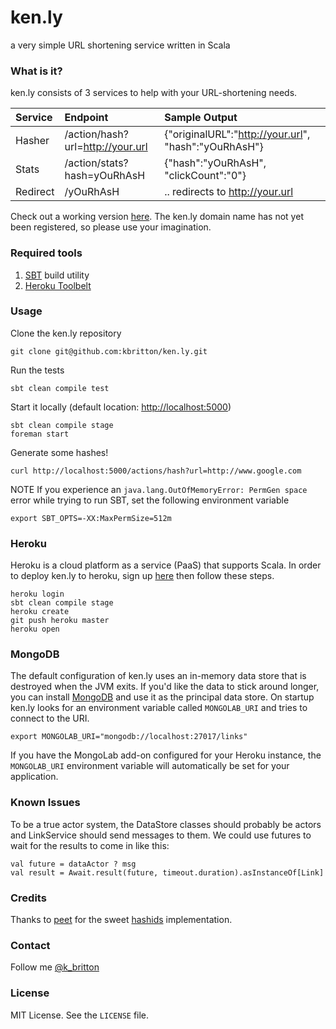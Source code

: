 ken.ly
======

a very simple URL shortening service written in Scala

### What is it?

ken.ly consists of 3 services to help with your URL-shortening needs.

| Service  | Endpoint                         | Sample Output                                        |
|:---------|:---------------------------------|:-----------------------------------------------------|
| Hasher   | /action/hash?url=http://your.url | {"originalURL":"http://your.url", "hash":"yOuRhAsH"} |
| Stats    | /action/stats?hash=yOuRhAsH      | {"hash":"yOuRhAsH", "clickCount":"0"}                |
| Redirect | /yOuRhAsH                        | .. redirects to http://your.url                      |

Check out a working version [here](http://powerful-brook-3153.herokuapp.com/actions/hash?url=https://github.com/kbritton/ken.ly).  The ken.ly domain name has not
yet been registered, so please use your imagination.

### Required tools

1. [SBT](http://www.scala-sbt.org/release/docs/Getting-Started/Setup.html) build utility
2. [Heroku Toolbelt](https://toolbelt.heroku.com/)

### Usage

Clone the ken.ly repository
```
git clone git@github.com:kbritton/ken.ly.git
```

Run the tests
```
sbt clean compile test
```

Start it locally (default location: [http://localhost:5000](http://localhost:5000))
```
sbt clean compile stage
foreman start
```

Generate some hashes!
```
curl http://localhost:5000/actions/hash?url=http://www.google.com
```

NOTE If you experience an `java.lang.OutOfMemoryError: PermGen space` error while trying to run SBT, set the following
environment variable
```
export SBT_OPTS=-XX:MaxPermSize=512m
```

### Heroku

Heroku is a cloud platform as a service (PaaS) that supports Scala.  In order to deploy ken.ly to heroku, sign up [here](https://api.heroku.com/signup/devcenter) 
then follow these steps.
```
heroku login
sbt clean compile stage
heroku create
git push heroku master
heroku open
```

### MongoDB

The default configuration of ken.ly uses an in-memory data store that is destroyed when the JVM exits.  If you'd
like the data to stick around longer, you can install [MongoDB](http://docs.mongodb.org/manual/installation/) and use it as the principal data store.  On startup
ken.ly looks for an environment variable called `MONGOLAB_URI` and tries to connect to the URI.
```
export MONGOLAB_URI="mongodb://localhost:27017/links"
```

If you have the MongoLab add-on configured for your Heroku instance, the `MONGOLAB_URI` environment variable
will automatically be set for your application.

### Known Issues

To be a true actor system, the DataStore classes should probably be actors and LinkService should send messages to them.
We could use futures to wait for the results to come in like this:
```
val future = dataActor ? msg
val result = Await.result(future, timeout.duration).asInstanceOf[Link]
```

### Credits

Thanks to [peet](https://github.com/peet) for the sweet [hashids](https://github.com/peet/hashids.java) implementation.

### Contact

Follow me [@k_britton](http://twitter.com/k_britton)

### License

MIT License. See the `LICENSE` file.
